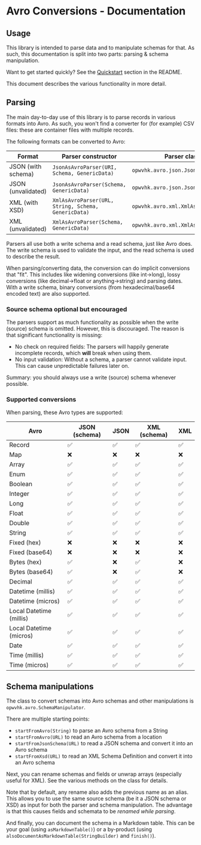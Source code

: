 Avro Conversions - Documentation
================================

Usage
-----

This library is intended to parse data and to manipulate schemas for that. As such, this
documentation is split into two parts: parsing & schema manipulation.

Want to get started quickly? See the [Quickstart](../README.md#quickstart) section in the README.

This document describes the various functionality in more detail.


Parsing
-------

The main day-to-day use of this library is to parse records in various formats into Avro. As such,
you won't find a converter for (for example) CSV files: these are container files with multiple
records.

The following formats can be converted to Avro:

| Format             | Parser constructor                                  | Parser class                        |
|--------------------|-----------------------------------------------------|-------------------------------------|
| JSON (with schema) | `JsonAsAvroParser(URI, Schema, GenericData)`        | `opwvhk.avro.json.JsonAsAvroParser` |
| JSON (unvalidated) | `JsonAsAvroParser(Schema, GenericData)`             | `opwvhk.avro.json.JsonAsAvroParser` |
| XML (with XSD)     | `XmlAsAvroParser(URL, String, Schema, GenericData)` | `opwvhk.avro.xml.XmlAsAvroParser`   |
| XML (unvalidated)  | `XmlAsAvroParser(Schema, GenericData)`              | `opwvhk.avro.xml.XmlAsAvroParser`   |

Parsers all use both a write schema and a read schema, just like Avro does. The write schema is used
to validate the input, and the read schema is used to describe the result.

When parsing/converting data, the conversion can do implicit conversions that "fit". This includes
like widening conversions (like int→long), lossy conversions (like decimal→float or anything→string)
and parsing dates. With a write schema, binary conversions (from hexadecimal/base64 encoded text)
are also supported.


### Source schema optional but encouraged

The parsers support as much functionality as possible when the write (source) schema is omitted.
However, this is discouraged. The reason is that significant functionality is missing:

* No check on required fields:
  The parsers will happily generate incomplete records, which **will** break when using them.
* No input validation:
  Without a schema, a parser cannot validate input. This can cause unpredictable failures later on.

Summary: you should always use a write (source) schema whenever possible.


### Supported conversions

When parsing, these Avro types are supported:

| Avro                    | JSON (schema) | JSON | XML (schema) | XML |
|-------------------------|---------------|------|--------------|-----|
| Record                  | ✅             | ✅    | ✅            | ✅   |
| Map                     | ❌             | ❌    | ❌            | ❌   |
| Array                   | ✅             | ✅    | ✅            | ✅   |
| Enum                    | ✅             | ✅    | ✅            | ✅   |
| Boolean                 | ✅             | ✅    | ✅            | ✅   |
| Integer                 | ✅             | ✅    | ✅            | ✅   |
| Long                    | ✅             | ✅    | ✅            | ✅   |
| Float                   | ✅             | ✅    | ✅            | ✅   |
| Double                  | ✅             | ✅    | ✅            | ✅   |
| String                  | ✅             | ✅    | ✅            | ✅   |
| Fixed (hex)             | ❌             | ❌    | ❌            | ❌   |
| Fixed (base64)          | ❌             | ❌    | ❌            | ❌   |
| Bytes (hex)             | ✅             | ❌    | ✅            | ❌   |
| Bytes (base64)          | ✅             | ❌    | ✅            | ❌   |
| Decimal                 | ✅             | ✅    | ✅            | ✅   |
| Datetime (millis)       | ✅             | ✅    | ✅            | ✅   |
| Datetime (micros)       | ✅             | ✅    | ✅            | ✅   |
| Local Datetime (millis) | ✅             | ✅    | ✅            | ✅   |
| Local Datetime (micros) | ✅             | ✅    | ✅            | ✅   |
| Date                    | ✅             | ✅    | ✅            | ✅   |
| Time (millis)           | ✅             | ✅    | ✅            | ✅   |
| Time (micros)           | ✅             | ✅    | ✅            | ✅   |



Schema manipulations
--------------------

The class to convert schemas into Avro schemas and other manipulations is
`opwvhk.avro.SchemaManipulator`.

There are multiple starting points:
* `startFromAvro(String)` to parse an Avro schema from a String
* `startFromAvro(URL)` to read an Avro schema from a location
* `startFromJsonSchema(URL)` to read a JSON schema and convert it into an Avro schema
* `startFromXsd(URL)` to read an XML Schema Definition and convert it into an Avro schema

Next, you can rename schemas and fields or unwrap arrays (especially useful for XML). See the
various methods on the class for details.

Note that by default, any rename also adds the previous name as an alias. This allows you to use
the same source schema (be it a JSON schema or XSD) as input for both the parser and schema
manipulation. The advantage is that this causes fields and schemata to be *renamed while parsing*.

And finally, you can document the schema in a Markdown table. This can be your goal (using
`asMarkdownTable()`) or a by-product (using `alsoDocumentAsMarkdownTable(StringBuilder)` and
`finish()`).

